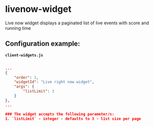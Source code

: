 # livenow-widget

Live now widget displays a paginated list of live events with score and running time

## Configuration example:

__`client-widgets.js`__

```json

...
{
    "order": 1,
    "widgetId": "Live right now widget",
    "args": {
        "listLimit": 3
    }
},
...

### The widget accepts the following parameter/s:
1. `listLimit` - integer - defaults to 3 - list size per page
